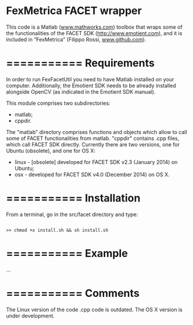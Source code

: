 
FexMetrica FACET wrapper
===========

This code is a Matlab (www.mathworks.com) toolbox that wraps some of the functionalities of the FACET SDK (http://www.emotient.com), and it is included in “FexMetrica” (Filippo Rossi, www.github.com).

===========
Requirements
===========

In order to run FexFacetUtil you need to have Matlab installed on your computer. Additionally, the Emotient SDK needs to be already installed alongside OpenCV (as indicated in the Emotient SDK manual).

This module comprises two subdirectories:

 * matlab;
 * cppdir.

The "matlab" directory comprises functions and objects which allow to call some of FACET functionalities from matlab. "cppdir" contains .cpp files, which call FACET SDK directly. Currently there are two versions, one for Ubuntu (obsolete), and one for OS X:

 * linux - [obsolete] developed for FACET SDK v2.3 (January 2014) on Ubuntu;
 * osx - developed for FACET SDK v4.0 (December 2014) on OS X.

===========
Installation
===========

From a terminal, go in the src/facet directory and type:

```

>> chmod +x install.sh && sh install.sh

```

===========
Example
===========

...

===========
Comments
===========

The Linux version of the code .cpp code is outdated. The OS X version is under development. 